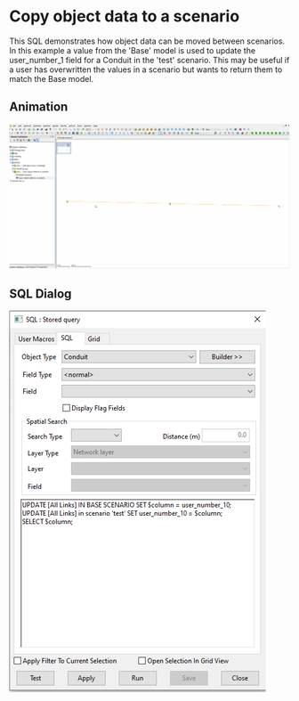 # Copy object data to a scenario
This SQL demonstrates how object data can be moved between scenarios. In this example a value from the 'Base' model is used to update the user_number_1 field for a Conduit in the 'test' scenario. This may be useful if a user has overwritten the values in a scenario but wants to return them to match the Base model.

## Animation
![](gif001.gif)

## SQL Dialog
![](img001.png)
